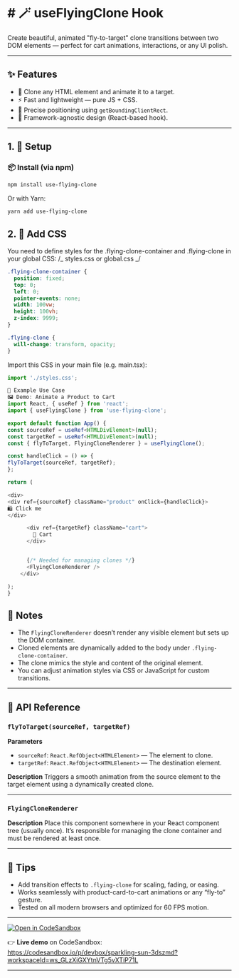 # \# 🪄 useFlyingClone Hook

Create beautiful, animated "fly-to-target" clone transitions between two DOM elements — perfect for cart animations, interactions, or any UI polish.

---

## ✨ Features

- 🧲 Clone any HTML element and animate it to a target.
- ⚡ Fast and lightweight — pure JS + CSS.
- 🎯 Precise positioning using `getBoundingClientRect`.
- 🧩 Framework-agnostic design (React-based hook).

---

## 1. 🔧 Setup

### 📦 Install (via npm)

```bash
npm install use-flying-clone
```

Or with Yarn:

```bash
yarn add use-flying-clone
```

## 2. 🎨 Add CSS

You need to define styles for the .flying-clone-container and .flying-clone in your global CSS:
/_ styles.css or global.css _/

```css
.flying-clone-container {
  position: fixed;
  top: 0;
  left: 0;
  pointer-events: none;
  width: 100vw;
  height: 100vh;
  z-index: 9999;
}

.flying-clone {
  will-change: transform, opacity;
}
```

Import this CSS in your main file (e.g. main.tsx):

```typescript
import './styles.css';

🧪 Example Use Case
🖼 Demo: Animate a Product to Cart
import React, { useRef } from 'react';
import { useFlyingClone } from 'use-flying-clone';

export default function App() {
const sourceRef = useRef<HTMLDivElement>(null);
const targetRef = useRef<HTMLDivElement>(null);
const { flyToTarget, FlyingCloneRenderer } = useFlyingClone();

const handleClick = () => {
flyToTarget(sourceRef, targetRef);
};

return (

<div>
<div ref={sourceRef} className="product" onClick={handleClick}>
🛍️ Click me
</div>

      <div ref={targetRef} className="cart">
        🛒 Cart
      </div>


      {/* Needed for managing clones */}
      <FlyingCloneRenderer />
    </div>

);
}
```

## 📌 Notes

- The `FlyingCloneRenderer` doesn’t render any visible element but sets up the DOM container.
- Cloned elements are dynamically added to the body under `.flying-clone-container`.
- The clone mimics the style and content of the original element.
- You can adjust animation styles via CSS or JavaScript for custom transitions.

---

## 🧩 API Reference

### `flyToTarget(sourceRef, targetRef)`

**Parameters**

- `sourceRef`: `React.RefObject<HTMLElement>` — The element to clone.
- `targetRef`: `React.RefObject<HTMLElement>` — The destination element.

**Description**
Triggers a smooth animation from the source element to the target element using a dynamically created clone.

---

### `FlyingCloneRenderer`

**Description**
Place this component somewhere in your React component tree (usually once).
It’s responsible for managing the clone container and must be rendered at least once.

---

## 🧠 Tips

- Add transition effects to `.flying-clone` for scaling, fading, or easing.
- Works seamlessly with product-card-to-cart animations or any “fly-to” gesture.
- Tested on all modern browsers and optimized for 60 FPS motion.

---

[![Open in CodeSandbox](https://img.shields.io/badge/Open%20in-CodeSandbox-blue?logo=codesandbox)](https://codesandbox.io/p/devbox/sparkling-sun-3dszmd?workspaceId=ws_GLzXiGXYtnVTg5vXTiP71L)

👉 **Live demo** on CodeSandbox:  
https://codesandbox.io/p/devbox/sparkling-sun-3dszmd?workspaceId=ws_GLzXiGXYtnVTg5vXTiP71L

---
